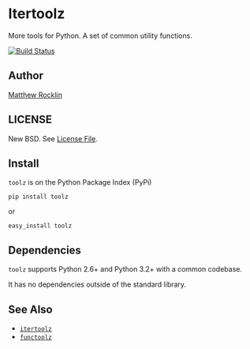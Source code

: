 Itertoolz
=========

More tools for Python.  A set of common utility functions.

[![Build Status](https://travis-ci.org/mrocklin/toolz.png)](https://travis-ci.org/mrocklin/toolz)

Author
------

[Matthew Rocklin](http://matthewrocklin.com)

LICENSE
-------

New BSD.  See [License File](LICENSE.TXT).

Install
-------

`toolz` is on the Python Package Index (PyPi)

    pip install toolz

or 
    
    easy_install toolz

Dependencies
------------

`toolz` supports Python 2.6+ and Python 3.2+ with a common codebase.

It has no dependencies outside of the standard library.

See Also
--------

*   [`itertoolz`](http://github.com/mrocklin/itertoolz)
*   [`functoolz`](http://github.com/mrocklin/functoolz)
